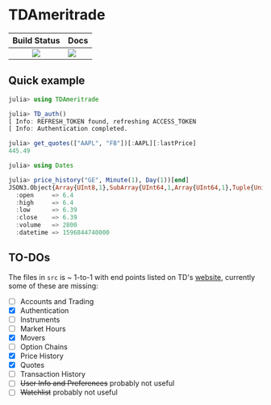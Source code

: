 # TDAmeritrade

|      **Build Status**       | **Docs**                  |
|:---------------------------:|---------------------------|
| [![][build-img]][build-url] | [![][docs-img]][docs-url] |

## Quick example
```julia
julia> using TDAmeritrade

julia> TD_auth()
[ Info: REFRESH_TOKEN found, refreshing ACCESS_TOKEN
[ Info: Authentication completed.

julia> get_quotes(["AAPL", "FB"])[:AAPL][:lastPrice]
445.49

julia> using Dates

julia> price_history("GE", Minute(1), Day(1))[end]
JSON3.Object{Array{UInt8,1},SubArray{UInt64,1,Array{UInt64,1},Tuple{UnitRange{Int64}},true}} with 6 entries:
  :open     => 6.4
  :high     => 6.4
  :low      => 6.39
  :close    => 6.39
  :volume   => 2800
  :datetime => 1596844740000
```

## TO-DOs
The files in `src` is ~ 1-to-1 with end points listed on TD's [website](https://developer.tdameritrade.com/apis), currently some of these are missing:
- [ ] Accounts and Trading
- [x] Authentication
- [ ] Instruments
- [ ] Market Hours
- [x] Movers
- [ ] Option Chains
- [x] Price History
- [x] Quotes
- [ ] Transaction History
- [ ] ~~User Info and Preferences~~ probably not useful
- [ ] ~~Watchlist~~ probably not useful

[build-img]: https://travis-ci.com/Moelf/TDAmeritrade.jl.svg?branch=master
[build-url]: https://travis-ci.com/Moelf/TDAmeritrade.jl
[docs-img]: https://img.shields.io/badge/docs-latest-blue.svg
[docs-url]: https://moelf.github.io/TDAmeritrade.jl/dev/
